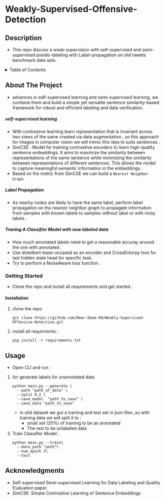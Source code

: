 # Weakly-Supervised-Offensive-Detection

## Description 

* This repo discuss a weak-supervision with self-supervised and semi-supervised pseido-labeling with Label-propagation on olid tweets benchmark data sets.

<!-- TABLE OF CONTENTS -->
<details>
  <summary>Table of Contents</summary>
  <ol>
    <li>
      <a href="#about-the-project">About The Project</a>
      <ul>
        <li><a href="#dataset">Dataset</a></li>
        <li><a href="#built-with">Built With</a></li>
      </ul>
    </li>
    <li>
      <a href="#getting-started">Getting Started</a>
      <ul>
        <li><a href="#installation">Installation</a></li>
      </ul>
    </li>
    <li><a href="#usage">Usage</a></li>
    <li><a href="#acknowledgments">Acknowledgments</a></li>
  </ol>
</details>



<!-- ABOUT THE PROJECT -->
## About The Project

- advances in self-supervised learning and semi-supervised learning, we combine
them and build a simple yet versatile sentence similarity-based framework for robust
and efficient labeling and data verification.

##### self-supervised learning
- With contrastive learning learn representation that is invariant across two views of the same created via data augmentation , so this approach for images in computer vision we will mimic this idea to suits sentences .
- SimCSE : Model for training contrastive encoders to learn high-quality sentence embeddings.
It aims to maximize the similarity between representations of the same sentence while minimizing the similarity between representations of different sentences.
This allows the model to capture meaningful semantic information in the embeddings.
- Based on the metric from SimCSE we can build a `Nearest Neighbor Graph`.

##### Label Propagation
- As nearby nodes are likely to have the same label, perform label propagation on the nearest neighbor graph to propagate information from samples with known labels to samples without label or with noisy labels .

##### Traning A Classifier Model with new labeled data
- How much annotated labels need to get a reasonable accuray around the one with annotated .
- Use distelbert-base-uncased as an encoder and CrossEntorpy loss for last hidden state head for specific task.
- Try to perform a NoiseAware loss function .

<!-- Getting Started -->
### Getting Started

- Clone the repo and install all requirements and get started .

<!-- Installation -->
#### Installation

1. clone the repo 
    ```
    git clone https://github.com/Omar-Emam-99/Weakly-Supervised-Offensive-Detection.git
    ```
2. install all requirments :
    ```
    pip install -r requirements.txt 
    ```
<!-- Usage -->
## Usage
* Open CLI and run :
1. for generate labels for unannotated data
    ```
    python main.py --generate \
      --path "path_of_data" \
      --split 0.2 \
      --save_model  "path_to_save" \
      --save_data "path_to_save"
    ```
    - in olid dataset we got a training and test set in json files ,so with training data we will split it to :
      - small set (20%) of training to be an annotated 
      - The rest to be unlabeled data
2. Train Classifier Model :
    ```
    python main.py --train\
      --data_path "path"\
      --num_epoch 3\
      --test 
    ```

<!-- Acknowledgments -->
## Acknowledgments

- Self-supervised Semi-supervised Learning for Data Labeling and Quality Evaluation paper.
- SimCSE: Simple Contrastive Learning of Sentence Embeddings